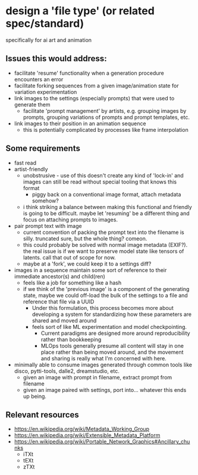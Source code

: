 # design a 'file type' (or related spec/standard)
specifically for ai art and animation

## Issues this would address:

* facilitate 'resume' functionality when a generation procedure encounters an error
* facilitate forking sequences from a given image/animation state for variation experimentation
* link images to the settings (especially prompts) that were used to generate them
  * facilitate 'prompt management' by artists, e.g. grouping images by prompts, grouping variations of prompts and prompt templates, etc.
* link images to their position in an animation sequence
  * this is potentially complicated by processes like frame interpolation

## Some requirements

* fast read
* artist-friendly
  * unobstrusive - use of this doesn't create any kind of 'lock-in' and images can still be read without special tooling that knows this format
    * piggy back on a conventional image format, attach metadata somehow? 
  * i think striking a balance between making this functional and friendly is going to be difficult. maybe let 'resuming' be a different thing and focus on attaching prompts to images.
* pair prompt text with image
  * current convention of packing the prompt text into the filename is silly. truncated sure, but the whole thing? comeon.
  * this could probably be solved with normal image metadata (EXIF?). the real issue is if we want to preserve model state like tensors of latents. call that out of scope for now.
  * maybe at a 'fork', we could keep it to a settings diff?
* images in a sequence maintain some sort of reference to their immediate ancestor(s) and child(ren)
  * feels like a job for something like a hash
  * if we think of the 'previous image' is a component of the generating state, maybe we could off-load the bulk of the settings to a file and reference that file via a UUID
    * Under this formulation, this process becomes more about developing a system for standardizing how these parameters are shared and moved around
    * feels sort of like ML experimentation and model checkpointing. 
      * Current paradigms are designed more around reproducibility rather than bookkeeping
      * MLOps tools generally presume all content will stay in one place rather than being moved around, and the movement and sharing is really what I'm concerned with here.
* minimally able to consume images generated through common tools like disco, pytti-tools, dalle2, dreamstudio, etc.
  * given an image with prompt in filename, extract prompt from filename
  * given an image paired with settings, port into... whatever this ends up being.


## Relevant resources

* https://en.wikipedia.org/wiki/Metadata_Working_Group
* https://en.wikipedia.org/wiki/Extensible_Metadata_Platform
* https://en.wikipedia.org/wiki/Portable_Network_Graphics#Ancillary_chunks
  * iTXt
  * tEXt
  * zTXt

